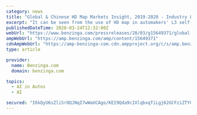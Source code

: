 ```yaml
---
category: news
title: "Global & Chinese HD Map Markets Insight, 2019-2020 - Industry Leaders are Amap, Baidu Map, NavInfo and eMapgo"
excerpt: "It can be seen from the use of HD map in automakers' L3 self-driving cars to be soon mass-produced that the map leaders like Amap, Baidu Map, NavInfo and eMapgo stay ahead in HD map application."
publishedDateTime: 2020-03-24T12:32:00Z
webUrl: "https://www.benzinga.com/pressreleases/20/03/g15649371/global-chinese-hd-map-markets-insight-2019-2020-industry-leaders-are-amap-baidu-map-navinfo-and-em"
ampWebUrl: "https://amp.benzinga.com/amp/content/15649371"
cdnAmpWebUrl: "https://amp-benzinga-com.cdn.ampproject.org/c/s/amp.benzinga.com/amp/content/15649371"
type: article

provider:
  name: Benzinga.com
  domain: benzinga.com

topics:
  - AI in Autos
  - AI

secured: "I6kQyU6sZliSrOQJNqI7wWaUCAgo/KEI9Qda9cIXlqbxqTiLgj62GCFziZTYGNfI/XNnpVUMKoXJ+DzSR8demk26vhNwHBDNEk0HtrjfTBQGXyhEyUmPdkcEOsL98mmNBaH+NpEODpeVxkf2/hYuVLbxlwf6/CxeSaXpiLJQXIx2C9s+1Rtk4jmf6lJ2wAO+YS9cUw8PVX/I2wJj8LKhq0bDPnmsfG51DnkJDQuF+3Y0iGjIYsf7gXzHhgnQXwrO/n8AYyEXdsFFDc0I/5yZfyxBCMB0zJO3uua6dxdDmrbVcCcz2t4WqnXs2Uww9m5b;7Mxj4N7ncS4j0oZOqkuiBQ=="
---
```


